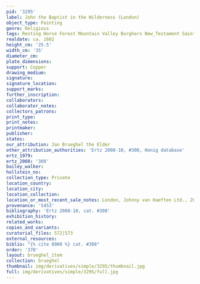 ```yaml
---
pid: '3295'
label: John the Baptist in the Wilderness (London)
object_type: Painting
genre: Religious
tags: Resting Horse Forest Mountain Valley Burghers New_Testament Saint
realdate: ca. 1602
height_cm: '25.5'
width_cm: '35'
diameter_cm: 
plate_dimensions: 
support: Copper
drawing_medium: 
signature: 
signature_location: 
support_marks: 
further_inscription: 
collaborators: 
collaborator_notes: 
collectors_patrons: 
print_type: 
print_notes: 
printmaker: 
publisher: 
states: 
our_attribution: Jan Brueghel the Elder
other_attribution_authorities: 'Ertz 2008-10, #308, Honig database'
ertz_1979: 
ertz_2008: '308'
bailey_walker: 
hollstein_no: 
collection_type: Private
location_country: 
location_city: 
location_collection: 
location_or_most_recent_sale_notes: London, Johnny van Haeften Ltd., 2005
provenance: '5453'
bibliography: 'Ertz 2008-10, cat. #308'
exhibition_history: 
related_works: 
copies_and_variants: 
curatorial_files: 572|573
external_resources: 
biblio: "{% cite 8900 %} cat. #308"
order: '370'
layout: brueghel_item
collection: brueghel
thumbnail: img/derivatives/simple/3295/thumbnail.jpg
full: img/derivatives/simple/3295/full.jpg
---
```

